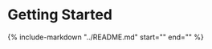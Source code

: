 # Getting Started

{%
   include-markdown "../README.md"
   start="<!--getting-started-start-->"
   end="<!--getting-started-end-->"
%}
